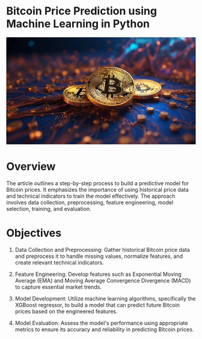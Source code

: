 # Bitcoin Price Prediction using Machine Learning in Python

![Bitcoin Image](https://github.com/pradeepyadav12/Bitcoin_Price_Prediction/blob/main/bitcoin.webp)

# Overview
The article outlines a step-by-step process to build a predictive model for Bitcoin prices. It emphasizes the importance of using historical price data and technical indicators to train the model effectively. The approach involves data collection, preprocessing, feature engineering, model selection, training, and evaluation.

# Objectives
1. Data Collection and Preprocessing: Gather historical Bitcoin price data and preprocess it to handle missing values, normalize features, and create relevant technical indicators.

2. Feature Engineering: Develop features such as Exponential Moving Average (EMA) and Moving Average Convergence Divergence (MACD) to capture essential market trends.

3. Model Development: Utilize machine learning algorithms, specifically the XGBoost regressor, to build a model that can predict future Bitcoin prices based on the engineered features.

4. Model Evaluation: Assess the model's performance using appropriate metrics to ensure its accuracy and reliability in predicting Bitcoin prices.


